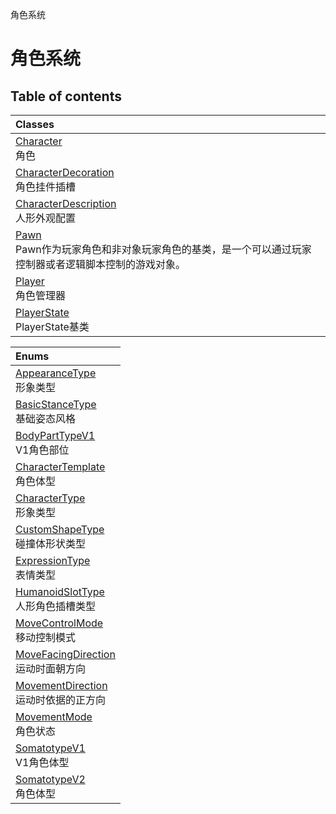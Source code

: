 角色系统

# 角色系统 <Badge type="tip" text="Groups" /> <Score text="角色系统" />

## Table of contents
| Classes |
| :-----|
| [Character](../classes/mw.Character.md) <br> 角色 |
| [CharacterDecoration](../classes/mw.CharacterDecoration.md) <br> 角色挂件插槽 |
| [CharacterDescription](../classes/mw.CharacterDescription.md) <br> 人形外观配置 |
| [Pawn](../classes/mw.Pawn.md) <br> Pawn作为玩家角色和非对象玩家角色的基类，是一个可以通过玩家控制器或者逻辑脚本控制的游戏对象。 |
| [Player](../classes/mw.Player.md) <br> 角色管理器 |
| [PlayerState](../classes/mw.PlayerState.md) <br> PlayerState基类 |


| Enums |
| :-----|
| [AppearanceType](../enums/mw.AppearanceType.md) <br> 形象类型 |
| [BasicStanceType](../enums/mw.BasicStanceType.md) <br> 基础姿态风格 |
| [BodyPartTypeV1](../enums/mw.BodyPartTypeV1.md) <br> V1角色部位 |
| [CharacterTemplate](../enums/mw.CharacterTemplate.md) <br> 角色体型 |
| [CharacterType](../enums/mw.CharacterType.md) <br> 形象类型 |
| [CustomShapeType](../enums/mw.CustomShapeType.md) <br> 碰撞体形状类型 |
| [ExpressionType](../enums/mw.ExpressionType.md) <br> 表情类型 |
| [HumanoidSlotType](../enums/mw.HumanoidSlotType.md) <br> 人形角色插槽类型 |
| [MoveControlMode](../enums/mw.MoveControlMode.md) <br> 移动控制模式 |
| [MoveFacingDirection](../enums/mw.MoveFacingDirection.md) <br> 运动时面朝方向 |
| [MovementDirection](../enums/mw.MovementDirection.md) <br> 运动时依据的正方向 |
| [MovementMode](../enums/mw.MovementMode.md) <br> 角色状态 |
| [SomatotypeV1](../enums/mw.SomatotypeV1.md) <br> V1角色体型 |
| [SomatotypeV2](../enums/mw.SomatotypeV2.md) <br> 角色体型 |


